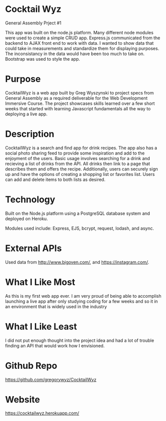 # Cocktail Wyz
General Assembly Prject #1

This app was built on the node.js platform.  Many different node modules were used to create a simple CRUD app.  Express.js communicated from the backend to AJAX front end to work with data.  I wanted to show data that could take in measurements and standardize them for displaying purposes. The inconsistancy in the data would have been too much to take on.  Bootstrap was used to style the app.

# Purpose
CocktailWyz is a web app built by Greg Wyszynski to project specs from General Assembly as a required deliverable for the Web Development Immersive Course. The project showcases skills learned over a few short weeks that started with learning Javascript fundamentals all the way to deploying a live app.

# Description
CocktailWyz is a search and find app for drink recipes. The app also has a social photo sharing feed to provide some inspiration and add to the enjoyment of the users. Basic usage involves searching for a drink and recieving a list of drinks from the API. All drinks then link to a page that describes them and offers the recipe. Additionally, users can securely sign up and have the options of creating a shopping list or favorites list. Users can add and delete items to both lists as desired.

# Technology
Built on the Node.js platform using a PostgreSQL database system and deployed on Heroku.

Modules used include: Express, EJS, bcrypt, request, lodash, and async.

# External APIs
Used data from http://www.bigoven.com/, and https://instagram.com/.

# What I Like Most
As this is my first web app ever. I am very proud of being able to accomplish launching a live app after only studying coding for a few weeks and so it in an environment that is widely used in the industry

# What I Like Least
I did not put enough thought into the project idea and had a lot of trouble finding an API that would work how I envisioned.

# Github Repo
https://github.com/gregorywyz/CocktailWyz

# Website
https://cocktailwyz.herokuapp.com/
